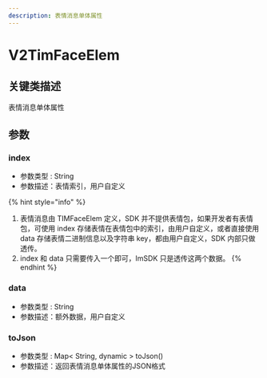```yaml
---
description: 表情消息单体属性
---
```


# V2TimFaceElem

## 关键类描述

表情消息单体属性

## 参数

### index

* 参数类型 : String
* 参数描述：表情索引，用户自定义

{% hint style="info" %}
1. 表情消息由 TIMFaceElem 定义，SDK 并不提供表情包，如果开发者有表情包，可使用 index 存储表情在表情包中的索引，由用户自定义，或者直接使用 data 存储表情二进制信息以及字符串 key，都由用户自定义，SDK 内部只做透传。
2. index 和 data 只需要传入一个即可，ImSDK 只是透传这两个数据。
{% endhint %}

### data

* 参数类型 : String
* 参数描述：额外数据，用户自定义

### toJson

* 参数类型 : Map< String, dynamic > toJson()
* 参数描述：返回表情消息单体属性的JSON格式
